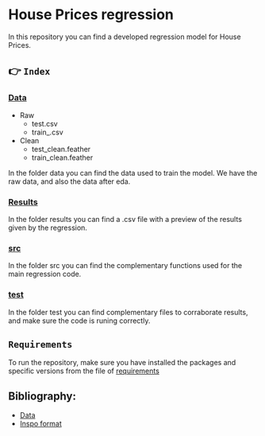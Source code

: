 # House Prices regression

In this repository you can find a developed regression model for House Prices.

## 👉 ```Index```

### [Data](https://github.com/ValeriaRoberts/03_tarea_Valeria_Roberts/tree/main/data)
* Raw
  * test.csv
  * train_.csv
* Clean
  * test_clean.feather
  * train_clean.feather

In the folder data you can find the data used to train the model. We have the raw data, and also the data after eda.

### [Results](https://github.com/ValeriaRoberts/House-Prices-regression/tree/main/results)
In the folder results you can find a .csv file with a preview of the results given by the regression.

### [src](https://github.com/ValeriaRoberts/03_tarea_Valeria_Roberts/tree/main/data/src)
In the folder src you can find the complementary functions used for the main regression code.

### [test](https://github.com/ValeriaRoberts/03_tarea_Valeria_Roberts/tree/main/data/test)
In the folder test you can find complementary files to corraborate results, and make sure the code is runing correctly.

## ```Requirements```
To run the repository, make sure you have installed the packages and specific versions from the file of [requirements](https://github.com/ValeriaRoberts/03_tarea_Valeria_Roberts/tree/main/requirements.txt)

## Bibliography: 
* [Data](https://www.kaggle.com/competitions/house-prices-advanced-regression-techniques/data?select=test.csv)
* [Inspo format](https://radiant-biscotti-3f9910.netlify.app/04-codigo_limpio.html)
